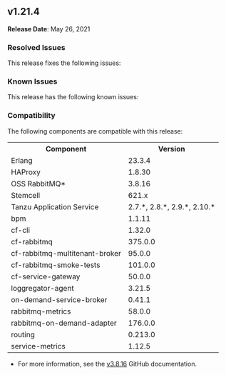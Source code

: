 ## <a id="1-21-4"></a> v1.21.4

**Release Date**: May 26, 2021

### Resolved Issues

This release fixes the following issues:


### Known Issues

This release has the following known issues:


### Compatibility

The following components are compatible with this release:

<table class="nice"> <th>Component</th> <th>Version</th> 	<tr>
		<td>Erlang</td>
		<td>23.3.4</td>
	</tr>
	<tr>
		<td>HAProxy</td>
		<td>1.8.30</td>
	</tr>
	<tr>
		<td>OSS RabbitMQ*</td>
		<td>3.8.16</td>
	</tr>
	<tr>
		<td>Stemcell</td>
		<td>621.x</td>
	</tr>
	<tr>
		<td>Tanzu Application Service</td>
		<td>2.7.*, 2.8.*, 2.9.*, 2.10.*</td>
	</tr>
	<tr>
		<td>bpm</td>
		<td>1.1.11</td>
	</tr>
	<tr>
		<td>cf-cli</td>
		<td>1.32.0</td>
	</tr>
	<tr>
		<td>cf-rabbitmq</td>
		<td>375.0.0</td>
	</tr>
	<tr>
		<td>cf-rabbitmq-multitenant-broker</td>
		<td>95.0.0</td>
	</tr>
	<tr>
		<td>cf-rabbitmq-smoke-tests</td>
		<td>101.0.0</td>
	</tr>
	<tr>
		<td>cf-service-gateway</td>
		<td>50.0.0</td>
	</tr>
	<tr>
		<td>loggregator-agent</td>
		<td>3.21.5</td>
	</tr>
	<tr>
		<td>on-demand-service-broker</td>
		<td>0.41.1</td>
	</tr>
	<tr>
		<td>rabbitmq-metrics</td>
		<td>58.0.0</td>
	</tr>
	<tr>
		<td>rabbitmq-on-demand-adapter</td>
		<td>176.0.0</td>
	</tr>
	<tr>
		<td>routing</td>
		<td>0.213.0</td>
	</tr>
	<tr>
		<td>service-metrics</td>
		<td>1.12.5</td>
	</tr></table>

* For more information, see the <a href="https://github.com/rabbitmq/rabbitmq-server/releases/tag/v3.8.16">v3.8.16</a> GitHub documentation.

